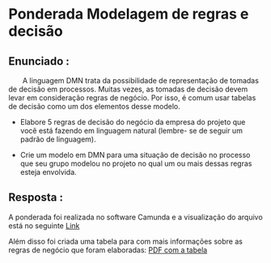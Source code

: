 # Ponderada Modelagem de regras e decisão 

## Enunciado :

&emsp;&emsp;A linguagem DMN trata da possibilidade de representação de tomadas de decisão em processos. Muitas vezes, as tomadas de decisão devem levar em consideração regras de negócio. Por isso, é comum usar tabelas de decisão como um dos elementos desse modelo.

- Elabore 5 regras de decisão do negócio da empresa do projeto que você está fazendo em linguagem natural (lembre- se de seguir um padrão de linguagem).

- Crie um modelo em DMN para uma situação de decisão no processo que seu grupo modelou no projeto no qual um ou mais dessas regras esteja envolvida.

## Resposta :

A ponderada foi realizada no software Camunda e a visualização do arquivo está no seguinte [Link](https://github.com/mateusmbg/Projetos/tree/main/Modulo%207%20Ponderadas%20Afonso)

Além disso foi criada uma tabela para com mais informações sobre as regras de negócio que foram elaboradas: [ PDF com a tabela ](tabela_detalhada.pdf)

